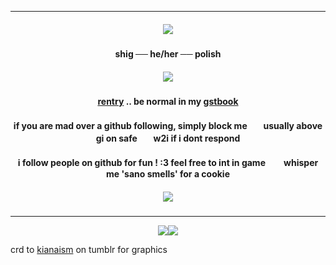 ***

<h5 align="center">
<img src="https://64.media.tumblr.com/ce9ed24e6321a2e6b1a76f515b2e2ce8/62b1ff3c81ee6a21-c7/s400x600/df9f3e98a4f73bc3265766d9f0c3b3caf614ca26.pnj"/>
</h5>  

<h4 align="center">
shig ── he/her ── polish
</h4> 
<h5 align="center">
<img src="https://64.media.tumblr.com/83e64ca9b82c726a13418fc7e33f2ecc/62b1ff3c81ee6a21-b7/s640x960/a4dfbcc2ed10fbac816b686932c987edee951212.gifv"/>
</h5>  
<h4 align="center">

[rentry](https://rentry.co/rmkshig) .. be normal in my [gstbook](https://bemyguest.123guestbook.com/)
</h4> 
<h4 align="center">

if you are mad over a github following, simply block meㅤㅤusually above gi on safeㅤㅤw2i if i dont respond
</h4> 
<h4 align="center">

i follow people on github for fun ! :3 feel free to int in gameㅤㅤ whisper me 'sano smells' for a cookie
</h4> 
<h5 align="center">
<img src="https://64.media.tumblr.com/c537725480c79aa443fe84cd77e50556/62b1ff3c81ee6a21-3c/s400x600/9c3306dd91ff60384ade76267c42e756c6a09d0f.pnj"/>
</h5>  

***
<p align ="center">
<img src="https://64.media.tumblr.com/dd87e708ccefc0793c8382f7f41b9f1f/ddfa5a2be902b423-40/s100x200/688c952cc49604a9e768868fcb2e1537abd62c34.pnj"/><img src="https://64.media.tumblr.com/430d60dc6297321c0334c852780dad92/fbd78c00206bcb28-2e/s100x200/9698bb6db9106c622196141d4ef9c23d27ca3beb.gifv"/> 
</p>

crd to [kianaism](https://www.tumblr.com/kianaism/736706092205277184/furina-graphics?source=share) on tumblr for graphics 
